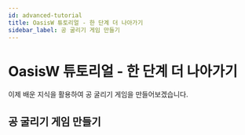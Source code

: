 ```yaml
---
id: advanced-tutorial
title: OasisW 튜토리얼 - 한 단계 더 나아가기
sidebar_label: 공 굴리기 게임 만들기
---
```


# OasisW 튜토리얼 - 한 단계 더 나아가기

이제 배운 지식을 활용하여 공 굴리기 게임을 만들어보겠습니다.

## 공 굴리기 게임 만들기

